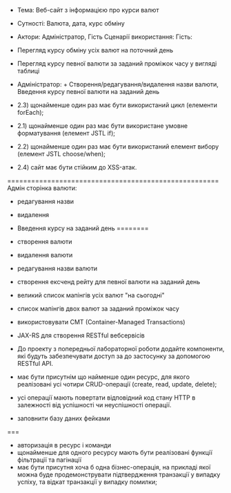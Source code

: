 + Тема: Веб-сайт з інформацією про курси валют
+ Сутності: Валюта, дата, курс обміну
+ Актори: Адміністратор, Гість
  Сценарії використання:
  Гість:
+ Перегляд курсу обміну усіх валют на поточний день
+ Перегляд курсу певної валюти за заданий проміжок часу у вигляді таблиці
+ Адміністратор: + Створення/редагування/видалення назви валюти, Введення курсу певної валюти на заданий день

+ 2.3) щонайменше один раз має бути використаний цикл (елементи forEach);
+ 2.1) щонайменше один раз має бути використане умовне форматування (елемент JSTL if);
+ 2.2) щонайменше один раз має бути використаний елемент вибору (елемент JSTL choose/when);
+ 2.4) сайт має бути стійким до XSS-атак.

=====================================================
Адмін сторінка валюти:
- редагування назви
- видалення
- Введення курсу на заданий день
========

- створення валюти
- видалення валюти
- редагування назви валюти
- створення ексченд рейту для певної валюти на заданий день
- великий список мапінгів усіх валют "на сьогодні"
- список мапінгів двох валют за заданий проміжок часу
- використовувати CMT (Container-Managed Transactions)
- JAX-RS для створення RESTful вебсервісів
- До проекту з попередньої лабораторної роботи додайте компоненти, які будуть забезпечувати доступ за до застосунку за допомогою RESTful API.
- має бути присутнім що найменше один ресурс, для якого реалізовані усі чотири CRUD-операції (create, read, update, delete);
- усі операції мають повертати відповідний код стану HTTP в залежності від успішності чи неуспішності операції.
- заповнити базу даних фейками

===
- авторизація в ресурс і команди
- щонайменше для одного ресурсу мають бути реалізовані функції фільтрації та пагінації
- має бути присутня хоча б одна бізнес-операція, на прикладі якої можна буде продемонструвати підтвердження транзакції у випадку успіху, та відкат транзакції у випадку помилки;
